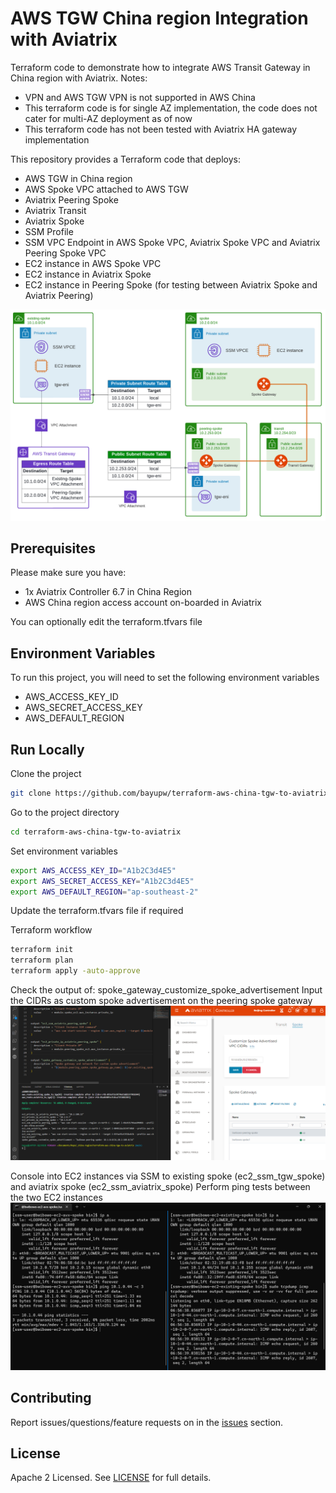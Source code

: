 # AWS TGW China region Integration with Aviatrix

Terraform code to demonstrate how to integrate AWS Transit Gateway in China region with Aviatrix.
Notes: 
- VPN and AWS TGW VPN is not supported in AWS China
- This terraform code is for single AZ implementation, the code does not cater for multi-AZ deployment as of now
- This terraform code has not been tested with Aviatrix HA gateway implementation

This repository provides a Terraform code that deploys:
- AWS TGW in China region
- AWS Spoke VPC attached to AWS TGW
- Aviatrix Peering Spoke
- Aviatrix Transit
- Aviatrix Spoke
- SSM Profile
- SSM VPC Endpoint in AWS Spoke VPC, Aviatrix Spoke VPC and Aviatrix Peering Spoke VPC
- EC2 instance in AWS Spoke VPC
- EC2 instance in Aviatrix Spoke
- EC2 instance in Peering Spoke (for testing between Aviatrix Spoke and Aviatrix Peering)

![AWS TGW China region Integration with Aviatrix Topology](images/terraform-aws-china-tgw-to-aviatrix-topology.png "AWS TGW China region Integration with Aviatrix Topology")

## Prerequisites

Please make sure you have:
- 1x Aviatrix Controller 6.7 in China Region
- AWS China region access account on-boarded in Aviatrix

You can optionally edit the terraform.tfvars file

## Environment Variables

To run this project, you will need to set the following environment variables
- AWS_ACCESS_KEY_ID
- AWS_SECRET_ACCESS_KEY
- AWS_DEFAULT_REGION

## Run Locally

Clone the project

```bash
git clone https://github.com/bayupw/terraform-aws-china-tgw-to-aviatrix
```
Go to the project directory

```bash
cd terraform-aws-china-tgw-to-aviatrix
```

Set environment variables

```bash
export AWS_ACCESS_KEY_ID="A1b2C3d4E5"
export AWS_SECRET_ACCESS_KEY="A1b2C3d4E5"
export AWS_DEFAULT_REGION="ap-southeast-2"
```
Update the terraform.tfvars file if required

Terraform workflow

```bash
terraform init
terraform plan
terraform apply -auto-approve
```

Check the output of: spoke_gateway_customize_spoke_advertisement
Input the CIDRs as custom spoke advertisement on the peering spoke gateway
![spoke_gateway_customize_spoke_advertisement output](images/spoke_gateway_customize_spoke_advertisement_output.png "spoke_gateway_customize_spoke_advertisement output")

Console into EC2 instances via SSM to existing spoke (ec2_ssm_tgw_spoke) and aviatrix spoke (ec2_ssm_aviatrix_spoke)
Perform ping tests between the two EC2 instances
![ping test](images/ping-test.png "ping test")

## Contributing

Report issues/questions/feature requests on in the [issues](https://github.com/bayupw/terraform-aws-china-tgw-to-aviatrix/issues/new) section.

## License

Apache 2 Licensed. See [LICENSE](https://github.com/bayupw/terraform-aws-china-tgw-to-aviatrix/tree/master/LICENSE) for full details.